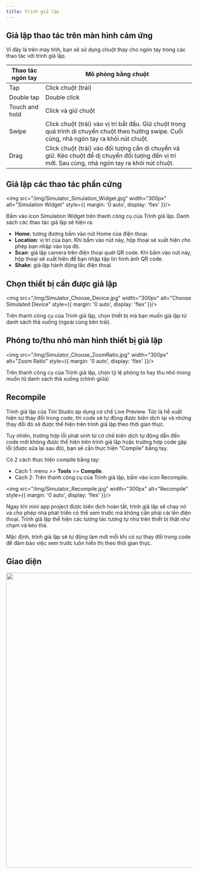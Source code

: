 ```yaml
---
title: Trình giả lập
---
```


## Giả lập thao tác trên màn hình cảm ứng

Vì đây là trên máy tính, bạn sẽ sử dụng chuột thay cho ngón tay trong các thao tác với trình giả lập.

| **Thao tác ngón tay** | **Mô phỏng bằng chuột**                                                                                                                           |
| --------------------- | ------------------------------------------------------------------------------------------------------------------------------------------------- |
| Tap                   | Click chuột (trái)                                                                                                                                |
| Double tap            | Double click                                                                                                                                      |
| Touch and hold        | Click và giữ chuột                                                                                                                                |
| Swipe                 | Click chuột (trái) vào vị trí bắt đầu. Giữ chuột trong quá trình di chuyển chuột theo hướng swipe. Cuối cùng, nhả ngón tay ra khỏi nút chuột.     |
| Drag                  | Click chuột (trái) vào đối tượng cần di chuyển và giữ. Kéo chuột để dị chuyển đối tượng đến vị trí mới. Sau cùng, nhả ngón tay ra khỏi nút chuột. |

## Giả lập các thao tác phần cứng

<img src="/img/Simulator_Simulation_Widget.jpg" width="300px" alt="Simulation Widget" style={{ margin: '0 auto', display: 'flex' }}/>

Bấm vào icon Simulation Widget trên thanh công cụ của Trình giả lập. Danh sách các thao tác giả lập sẽ hiện ra.

- **Home**: tương đương bấm vào nút Home của điện thoại.
- **Location**: vị trí của bạn. Khi bấm vào nút này, hộp thoại sẽ xuất hiện cho phép bạn nhập vào tọa độ.
- **Scan**: giả lập camera trên điện thoại quét QR code. Khi bấm vào nút này, hộp thoại sẽ xuất hiện để bạn nhập tập tin hình ảnh QR code.
- **Shake**: giả lập hành động lắc điện thoại

## Chọn thiết bị cần được giả lập

<img src="/img/Simulator_Choose_Device.jpg" width="300px" alt="Choose Simulated Device" style={{ margin: '0 auto', display: 'flex' }}/>

Trên thanh công cụ của Trình giả lập, chọn thiết bị mà bạn muốn giả lập từ danh sách thả xuống (ngoài cùng bên trái).

## Phóng to/thu nhỏ màn hình thiết bị giả lập

<img src="/img/Simulator_Choose_ZoomRatio.jpg" width="300px" alt="Zoom Ratio" style={{ margin: '0 auto', display: 'flex' }}/>

Trên thanh công cụ của Trình giả lập, chọn tỷ lệ phóng to hay thu nhỏ mong muốn từ danh sách thả xuống (chính giữa)

## Recompile

Trình giả lập của Tini Studio áp dụng cơ chế Live Preview. Tức là hễ xuất hiện sự thay đổi trong code, thì code sẽ tự động được biên dịch lại và những thay đổi đó sẽ được thể hiện trên trình giả lập theo thời gian thực.

Tuy nhiên, trường hợp lỗi phát sinh từ cơ chế biên dịch tự động dẫn đến code mới không được thể hiện trên trình giả lập hoặc trường hợp code gặp lỗi (được sửa lại sau đó), bạn sẽ cần thực hiện "Compile" bằng tay.

Có 2 cách thực hiện compile bằng tay: 

- Cách 1: menu >> **Tools** >> **Compile**.
- Cách 2: Trên thanh công cụ của Trình giả lập, bấm vào icon Recompile.
  
<img src="/img/Simulator_Recompile.jpg" width="300px" alt="Recompile" style={{ margin: '0 auto', display: 'flex' }}/>

  



Ngay khi mini app project được biên dịch hoàn tất, trình giả lập sẽ chạy nó và cho phép nhà phát triển có thể xem trước mà không cần phải cài lên điện thoại. Trình giả lập thể hiện các tương tác tương tự như trên thiết bị thật như chạm và kéo thả.

Mặc định, trình giả lập sẽ tự động làm mới mỗi khi có sự thay đổi trong code để đảm bảo việc xem trước luôn hiển thị theo thời gian thực.

## Giao diện

<img src="https://salt.tikicdn.com/ts/social/1e/70/91/6403dff860ae55afc4f79510b0f677f7.jpg" width="800px" />

